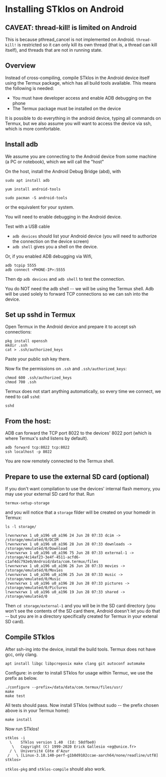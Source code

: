 # Installing STklos on Android

## CAVEAT: thread-kill! is limited on Android

This is because pthread_cancel is not implemented on Android.
`thread-kill!` is restricted so it can only kill its own thread
(that is, a thread can kill itself), and threads that are not in
running state.

## Overview

Instead of cross-compiling, compile STklos in the Android device itself using
the Termux package, which has all build tools available. This means the following 
is needed:

- You must have developer access and enable ADB debugging on the phone
- The Termux package must be installed on the device

It is possible to do everything in the android device, typing all commands on
Termux, but we also assume you will want to access the device via ssh, which
is more comfortable.

## Install adb

We assume you are connecting to the Android device from some machine (a PC or notebook),
which we will call the "host"

On the host, install the Android Debug Bridge (abd), with

```
sudo apt install adb
```

```
yum install android-tools 
```

```
sudo pacman -S android-tools
```

or the equivalent for your system.

You will need to enable debugging in the Android device.

Test with a USB cable 

* `adb devices` should list your Android device (you will need to authorize the connection on the device screen)
* `adb shell` gives you a shell on the device.

Or, if you enabled ADB debugging via Wifi,

```
adb tcpip 5555
adb connect <PHONE-IP>:5555
```

Then dp `adb devices` and `adb shell` to test the connection.

You do NOT need the adb shell -- we will be using the Termux shell. Adb will be used solely
to forward TCP connections so we can ssh into the device.

## Set up sshd in Termux

Open Termux in the Android device and prepare it to accept 
ssh connections:

```
pkg install openssh
mkdir .ssh
cat > .ssh/authorized_keys
```

Paste your public ssh key there.

Now fix the permissions on `.ssh` and `.ssh/authorized_keys`:

```
chmod 600 .ssh/authorized_keys
chmod 700 .ssh
```

Termux does not start anything automatically, so every time we connect,
we need to call `sshd`:

```
sshd
```

## From the host:

ADB can forward the TCP port 8022 to the devices' 8022 port (which is where Termux's sshd listens by default).

```
adb forward tcp:8022 tcp:8022
ssh localhost -p 8022
```

You are now remotely connected to the Termux shell.

## Prepare to use the external SD card (optional)

If you don't want compilation to use the devices' internal flash memory, you may 
use your external SD card for that. Run

```
termux-setup-storage
```

and you will notice that a `storage` filder will be created on your homedir in Termux:

```
ls -l storage/

lrwxrwxrwx 1 u0_a196 u0_a196 24 Jun 28 07:33 dcim -> /storage/emulated/0/DCIM
lrwxrwxrwx 1 u0_a196 u0_a196 28 Jun 28 07:33 downloads -> /storage/emulated/0/Download
lrwxrwxrwx 1 u0_a196 u0_a196 75 Jun 28 07:33 external-1 -> /storage/4c14af23-3e4f-4511-acfd6-c1af4dc792e0/Android/data/com.termux/files
lrwxrwxrwx 1 u0_a196 u0_a196 26 Jun 28 07:33 movies -> /storage/emulated/0/Movies
lrwxrwxrwx 1 u0_a196 u0_a196 25 Jun 28 07:33 music -> /storage/emulated/0/Music
lrwxrwxrwx 1 u0_a196 u0_a196 28 Jun 28 07:33 pictures -> /storage/emulated/0/Pictures
lrwxrwxrwx 1 u0_a196 u0_a196 19 Jun 28 07:33 shared -> /storage/emulated/0
```

Then `cd storage/external-1` and you will be in the SD card directory (you won't 
see the contents of the SD card there, Android doesn't let you do that -- but
you are in a directory specifically created for Termux in your extenal SD card).

## Compile STklos

After ssh-ing into the device, install the build tools. Termux does not have gcc, only clang.

```
apt install libgc libpcreposix make clang git autoconf automake
```

Configure: in order to install STklos for usage within Termuc, we use the prefix as below.

```
./configure --prefix=/data/data/com.termux/files/usr/
make
make test
```

All tests should pass. Now install STklos (without sudo -- the prefix chosen above
is in your Termux home):

```
make install
```

Now run STklos!


```
stklos -i
  \    STklos version 1.40  (Id: 58dfbe0)
   \   Copyright (C) 1999-2020 Erick Gallesio <eg@unice.fr>
  / \  Université Côte d'Azur
 /   \ [Linux-3.18.140-perf-g1b0d9102ccae-aarch64/none/readline/utf8]
stklos>
```

`stklos-pkg` and `stklos-compile` should also work.
